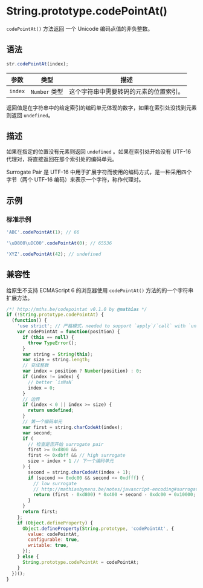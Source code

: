 # String.prototype.codePointAt()

`codePointAt()` 方法返回 一个 Unicode 编码点值的非负整数。

## 语法

```js
str.codePointAt(index);
```

| 参数    | 类型          | 描述                                   |
| ------- | ------------- | -------------------------------------- |
| `index` | `Number` 类型 | 这个字符串中需要转码的元素的位置索引。 |

返回值是在字符串中的给定索引的编码单元体现的数字，如果在索引处没找到元素则返回 `undefined`。

## 描述

如果在指定的位置没有元素则返回 `undefined` 。如果在索引处开始没有 UTF-16 代理对，将直接返回在那个索引处的编码单元。

Surrogate Pair 是 UTF-16 中用于扩展字符而使用的编码方式，是一种采用四个字节（两个 UTF-16 编码）来表示一个字符，称作代理对。

## 示例

### 标准示例

```js
'ABC'.codePointAt(1); // 66

'\uD800\uDC00'.codePointAt(0); // 65536

'XYZ'.codePointAt(42); // undefined
```

## 兼容性

给原生不支持 ECMAScript 6 的浏览器使用 `codePointAt()` 方法的的一个字符串扩展方法。

```js
/*! http://mths.be/codepointat v0.1.0 by @mathias */
if (!String.prototype.codePointAt) {
  (function() {
    'use strict'; // 严格模式，needed to support `apply`/`call` with `undefined`/`null`
    var codePointAt = function(position) {
      if (this == null) {
        throw TypeError();
      }
      var string = String(this);
      var size = string.length;
      // 变成整数
      var index = position ? Number(position) : 0;
      if (index != index) {
        // better `isNaN`
        index = 0;
      }
      // 边界
      if (index < 0 || index >= size) {
        return undefined;
      }
      // 第一个编码单元
      var first = string.charCodeAt(index);
      var second;
      if (
        // 检查是否开始 surrogate pair
        first >= 0xd800 &&
        first <= 0xdbff && // high surrogate
        size > index + 1 // 下一个编码单元
      ) {
        second = string.charCodeAt(index + 1);
        if (second >= 0xdc00 && second <= 0xdfff) {
          // low surrogate
          // http://mathiasbynens.be/notes/javascript-encoding#surrogate-formulae
          return (first - 0xd800) * 0x400 + second - 0xdc00 + 0x10000;
        }
      }
      return first;
    };
    if (Object.defineProperty) {
      Object.defineProperty(String.prototype, 'codePointAt', {
        value: codePointAt,
        configurable: true,
        writable: true,
      });
    } else {
      String.prototype.codePointAt = codePointAt;
    }
  })();
}
```
